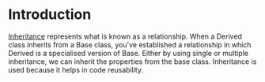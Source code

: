 # Introduction

[Inheritance](inherit) represents what is known as a relationship. When a Derived class inherits from a Base class, you've established a relationship in which Derived is a specialised version of Base.
Either by using single or multiple inheritance, we can inherit the properties from the base class. Inheritance is used because it helps in code reusability.


[inherit]: https://realpython.com/inheritance-composition-python/#whats-inheritance
